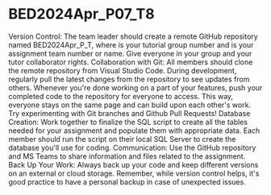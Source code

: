 # BED2024Apr_P07_T8


Version Control: The team leader should create a remote GitHub repository named BED2024Apr_P<x>_T<y>, where <x> is your tutorial group number and <y> is your assignment team number or name. Give everyone in your group and your tutor collaborator rights.
Collaboration with Git: All members should clone the remote repository from Visual Studio Code. During development, regularly pull the latest changes from the repository to see updates from others. Whenever you're done working on a part of your features, push your completed code to the repository for everyone to access. This way, everyone stays on the same page and can build upon each other's work. Try experimenting with Git branches and Github Pull Requests!
Database Creation: Work together to finalize the SQL script to create all the tables needed for your assignment and populate them with appropriate data. Each member should run the script on their local SQL Server to create the database you'll use for coding.
Communication: Use the GitHub repository and MS Teams to share information and files related to the assignment.
Back Up Your Work: Always back up your code and keep different versions on an external or cloud storage. Remember, while version control helps, it's good practice to have a personal backup in case of unexpected issues.
